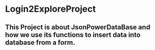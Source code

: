 # Login2ExploreProject

##  This Project is about JsonPowerDataBase and how we use its functions to insert data into database from a form.
